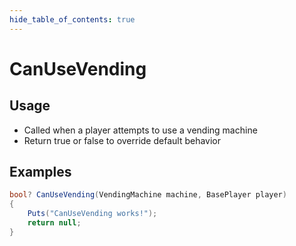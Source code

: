 ```yaml
---
hide_table_of_contents: true
---
```


# CanUseVending

## Usage

* Called when a player attempts to use a vending machine
* Return true or false to override default behavior

## Examples

```csharp title=""
bool? CanUseVending(VendingMachine machine, BasePlayer player)
{
    Puts("CanUseVending works!");
    return null;
}
```
